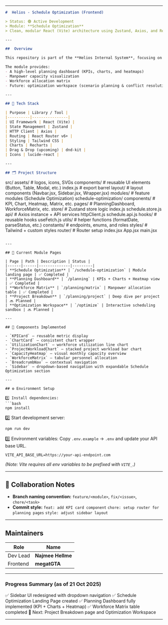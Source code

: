 

---

```markdown
#  Helios - Schedule Optimization (Frontend)

> Status: 🟢 Active Development  
> Module: **Schedule Optimization**  
> Clean, modular React (Vite) architecture using Zustand, Axios, and React Router.

---

##  Overview

This repository is part of the **Helios Internal System**, focusing on the **Schedule Optimization Module** — a smart workforce and task scheduling interface.

The module provides:
- A high-level planning dashboard (KPIs, charts, and heatmaps)
- Manpower capacity visualization
- Workforce allocation matrix
- Future: optimization workspace (scenario planning & conflict resolution)

---

## 🧩 Tech Stack

| Purpose | Library / Tool |
|----------|----------------|
| UI Framework | React (Vite) |
| State Management | Zustand |
| HTTP Client | Axios |
| Routing | React Router v6+ |
| Styling | Tailwind CSS |
| Charts | Recharts |
| Drag & Drop (upcoming) | dnd-kit |
| Icons | lucide-react |

---

## 🗂️ Project Structure

```

src/
assets/              # logos, icons, SVGs
components/          # reusable UI elements (Button, Table, Modal, etc.)
index.js           # export barrel
layout/              # layout components (Navbar.jsx, Sidebar.jsx, Wrapper.jsx)
modules/             # feature modules (Schedule Optimization)
schedule-optimization/
components/      # KPI, Chart, Heatmap, Matrix, etc.
pages/           # PlanningDashboard, WorkforceMatrix, etc.
store/               # Zustand store logic
index.js
schedule.store.js
api/                 # Axios instance + API services
httpClient.js
schedule.api.js
hooks/               # reusable hooks
useFetch.js
utils/               # helper functions (formatDate, parseStatus, etc.)
constants/           # endpoints, enums, and roles
styles/              # Tailwind + custom styles
router/              # Router setup
index.jsx
App.jsx
main.jsx

````

---

## 🧠 Current Module Pages

| Page | Path | Description | Status |
|------|------|--------------|---------|
| **Schedule Optimization** | `/schedule-optimization` | Module landing page | ✅ Completed |
| **Planning Dashboard** | `/planning` | KPIs + Charts + Heatmap view | ✅ Completed |
| **Workforce Matrix** | `/planning/matrix` | Manpower allocation table | ✅ Completed |
| **Project Breakdown** | `/planning/project` | Deep dive per project | 🔜 Planned |
| **Optimization Workspace** | `/optimize` | Interactive scheduling sandbox | 🔜 Planned |

---

## 🧱 Components Implemented

- `KPICard` – reusable metric display
- `ChartCard` – consistent chart wrapper
- `UtilizationChart` – workforce utilization line chart
- `ProjectWorkloadChart` – stacked project workload bar chart
- `CapacityHeatmap` – visual monthly capacity overview
- `WorkforceMatrix` – tabular personnel allocation
- `BreadcrumbNav` – contextual navigation
- `Sidebar` – dropdown-based navigation with expandable Schedule Optimization section

---

## ⚙️ Environment Setup

1️⃣ Install dependencies:
```bash
npm install
````

2️⃣ Start development server:

```bash
npm run dev
```

3️⃣ Environment variables:
Copy `.env.example` → `.env` and update your API base URL.

```env
VITE_API_BASE_URL=https://your-api-endpoint.com
```

*(Note: Vite requires all env variables to be prefixed with `VITE_`.)*

---

## 🧩 Collaboration Notes

* **Branch naming convention:**
  `feature/<module>`, `fix/<issue>`, `chore/<task>`
* **Commit style:**
  `feat: add KPI card component`
  `chore: setup router for planning pages`
  `style: adjust sidebar layout`

---

##  Maintainers

| Role     | Name              |
| -------- | ----------------- |
| Dev Lead | **Najmee Hellme** |
| Frontend | **megatGTA**      |

---

###  Progress Summary (as of 21 Oct 2025)

✅ Sidebar UI redesigned with dropdown navigation
✅ Schedule Optimization Landing Page created
✅ Planning Dashboard fully implemented (KPI + Charts + Heatmap)
✅ Workforce Matrix table completed
🚧 Next: Project Breakdown page and Optimization Workspace

---


